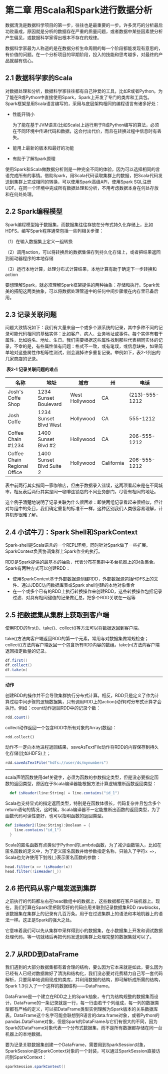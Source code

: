 # 第二章 用Scala和Spark进行数据分析

数据清洗是数据科学项目的第一步，往往也是最重要的一步。许多灵巧的分析最后功败垂成，原因就是分析的数据存在严重的质量问题，或者数据中某些因素使分析产生偏见，或数据科学家得出根本不存在的规律。

数据科学家最为人称道的是在数据分析生命周期的每一个阶段都能发现有意思的，有价值的问题。在一个分析项目的早期阶段，投入的技能和思考越多，对最终的产品就越有信心。

## 2.1 数据科学家的Scala

对数据处理和分析，数据科学家往往都有自己钟爱的工具，比如R或者Python。为了能在R或Python中直接使用Spark，Spark上开发了专门的类库和工具包。Spark框架是用Scala语言编写的，采用与底层架构相同的编程语言有诸多好处：

- 性能开销小

	 为了能在基于JVM语言(比如Scala)上运行用于R或Python编写的算法，必须在不同环境中传递代码和数据，这会付出代价，而且在转换过程中信息时有丢失。

- 能用上最新的版本和最好的功能

- 有助于了解Spark原理

使用Spark和Scala做数据分析则是一种完全不同的体验，因为可以选择相同的言语完成所有的事情。借助Spark，用Scala代码读取集群上的数据，把Scala代码发送到集群上完成相同的转换，可以使用Spark高级API，使用Spark SQL注册UDF。在同一个环境中完成所有数据处理和分析，不用考虑数据本身在何处存放和在何处处理。

## 2.2 Spark编程模型

Spark编程模型始于数据集，而数据集往往存放在分布式持久化存储上，比如HDFS。编写Spark程序通常包括一些列相关步骤：

（1）在输入数据集上定义一组转换

（2）调用action，可以将转换后的数据集保存到持久化存储上，或者把结果返回到驱动器程序的本地存储

（3）运行本地计算，处理分布式计算结果，本地计算有助于确定下一步转换和action

要想理解Spark，就必须理解Spark框架提供的两种抽象：存储和执行。Spark优美的搭配这两类抽象，可以将数据处理管道中的任何中间步骤缓在内存里已备后用。

## 2.3 记录关联问题

问题大致情况如下：我们有大量来自一个或多个源系统的记录，其中多种不同的记录可能代码相同的基础实体：比如客户、病人、业务地址或事件。每个实体有若干属性，比如姓名、地址、生日。我们需要根据这些属性找到那些代表相同实体的记录，不幸的是，有些属性值有问题：格式不一致，或有笔误，或信息缺失，如果简单地对这些属性作相等性测试，则会漏掉许多重复记录。举例如下，表2-1列出的几家商店的记录。

​													**表2-1 记录关联问题的难点**

| 名称                         | 地址                     | 城市           | 州         | 电话           |
| ---------------------------- | ------------------------ | -------------- | ---------- | -------------- |
| Josh's Coffe Shop            | 1234 Sunset Boulevard    | West Hollywood | CA         | (213)-555-1212 |
| Josh Coffe                   | 1234 Sunset Blvd West    | Hollywood      | CA         | 555-1212       |
| Coffee Chain #1234           | 1400 Sunset Blvd #2      | Hollywood      | CA         | 206-555-1212   |
| Coffee Chain Regional Office | 1400 Sunset Blvd Suite 2 | Hollywood      | California | 206-555-1212   |

表中前两行其实指同一家咖啡店，但由于数据录入错误，这两项看起来是在不同城市，相反表后两行其实是同一咖啡连锁店的不同业务部门，尽管有相同的地址。

这个例子清楚地说明了记录关联为什么很困难：即使两组记录看起来很相似，但针对每组中的条目，我们确定重复的标准不一样，这种区别我们人类很容易理解，计算机却很难了解。

## 2.4 小试牛刀：Spark Shell和SparkContext

Spark-shell是Scala语言的一个REPL环境，同时针对Spark做了一些扩展。SparkContext负责协调集群上Spark作业的执行。

RDD是Spark提供的最基本的抽象，代表分布在集群中多台机器上的对象集合。Spark有两种方式可以创建RDD：

- 使用SparkContext基于外部数据源创建RDD，外部数据源包括HDFS上的文件、通过JDBC访问数据库表或Spark shell创建的本地对象集合
- 在一个或多个已有的RDD上执行转换操作来创建RDD，这些转换操作包括记录过滤、对具有相同键值的记录做汇总，把多个RDD关联在一起等

## 2.5 把数据集从集群上获取到客户端

使用RDD的first()、take()、collect()等方法可以将数据返回到客户端。

take()方法向客户端返回RDD的第一个元素，常用与对数据集做常规检查；collect()方法向客户端返回一个包含所有RDD内容的数组。take(n)方法向客户端返回指定数量的记录。

```scala
df.first()
df.collect()
df.take(n)
```

------

**动作**

创建RDD的操作并不会导致集群执行分布式计算。相反，RDD只是定义了作为计算过程中间步骤的逻辑数据集，只有调用RDD上的action(动作)时分布式计算才会执行。例如：count动作返回RDD中的记录个数：

```scala
rdd.count()
```

collect动作返回一个包含RDD中所有对象的Array(数组)：

```
rdd.collect()
```

动作不一定向本地进程返回结果，saveAsTextFile动作将RDD的内容保存到持久化存储(比如HDFS)上；

```scala
rdd.saveAsTextFile("hdfs://user/ds/mynumbers")
```

------

scala声明函数使用def关键字，必须为函数的参数指定类型，但是没必要指定函数的返回类型，原因在于Scala编译器能根据方法计算逻辑推断函数返回类型：

```scala
  def isHeader(line:String) = line.contains("id_1")
```

Scala也支持显式的指定返回类型，特别是在函数体很长，代码复杂并且包含多个return语句的情况，这时候，Scala编译器不一定能推断出函数的返回类型，为了函数代码可读性更好，也可以指明函数的返回类型。

```scala
def isHeader2(line:String):Boolean = {
    line.contains("id_1")
  }
```

Scala的匿名函数有点类似于Python的Lambda函数，为了减少函数输入，比如在匿名函数的定义中，为了定义匿名函数并给参数指定名称，只输入了字符`x =>`，Scala也允许使用下划线(_)表示匿名函数的参数：

```scala
head.filter(x => !isHeader(x))
head.filter(!isHeader(_))
```

## 2.6 把代码从客户端发送到集群

之前执行的代码都左右在head数组中的数据上，这些数据都在客户端机器上。现在，我们打算在Spark里把刚写好的代码应用关联到记录数据集RDD rawblocks，该数据集在集群上的记录有几百万条。用于在过滤集群上的语法和本地机器上的语法一样。这正是Spark的强大之处。

它意味着我们可以先从集群中采样得到小的数据集，在小数据集上开发和调试数据处理代码，等一切就绪后再把代码发送到集群上处理完整的数据集就可以了。

## 2.7 从RDD到DataFrame

我们遇到的大部分数据集都有着合理的结构，要么因为它本来就是如此，要么因为已经有人已经对数据做好了清洗和结构化，我们没必要对花费精力自己写一套代码解析，只要简单地调用现成的类库，并利用数据的结构，即可解析成所需的结构，Spark 1.3引入了一个这样的数据结构——DataFrame。

DataFrame是一个建立在RDD之上的Spark抽象，专门为结构规整的数据集而设计，DataFrame的一条记录就是一行，每一行由若干个列组成，每一列的数据类型都有严格的定义，可以把DataFrame类型实例理解为Spark版本的关系数据库表。DataFrame这个名字可能会联想到R语言的data.frame对象，或者Python的pandas.DataFrame对象，但是Spark的DataFrame与它们有很大的不同，因为Spark的DataFrame对象代表一个分布式数据集，而不是所有数据都存储在同一台机器上的本地数据。

要为记录关联数据集创建一个DataFrame，需要用到SparkSession对象，SparkSession是SparkContext对象的一个封装，可以通过SparkSession直接访问到SparkContext：

```scala
sparkSession.sparkContext()
```

